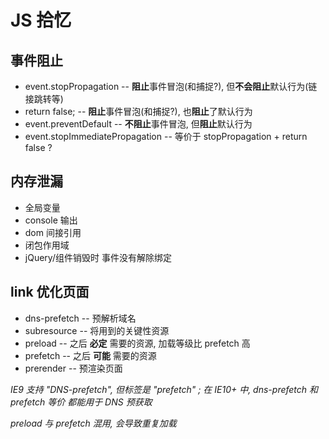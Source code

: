 # JS 拾忆

## 事件阻止

- event.stopPropagation -- **阻止**事件冒泡(和捕捉?), 但**不会阻止**默认行为(链接跳转等)
- return false; -- **阻止**事件冒泡(和捕捉?), 也**阻止**了默认行为
- event.preventDefault -- **不阻止**事件冒泡, 但**阻止**默认行为
- event.stopImmediatePropagation -- 等价于 stopPropagation + return false ?

## 内存泄漏

- 全局变量
- console 输出
- dom 间接引用
- 闭包作用域
- jQuery/组件销毁时 事件没有解除绑定

## link 优化页面

- dns-prefetch -- 预解析域名
- subresource -- 将用到的关键性资源
- preload -- 之后 **必定** 需要的资源, 加载等级比 prefetch 高
- prefetch -- 之后 **可能** 需要的资源
- prerender -- 预渲染页面

*IE9 支持 "DNS-prefetch", 但标签是 "prefetch" ; 在 IE10+ 中, dns-prefetch 和 prefetch 等价 都能用于 DNS 预获取*

*preload 与 prefetch 混用, 会导致重复加载*
